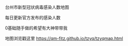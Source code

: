 台州市新型冠状病毒感染人数地图

每日更新官方发布的感染人数

0基础随手做的希望有大神带带我

地图浏览戳这里  https://qm-fitz.github.io/tzyq/tzyqmap.html
